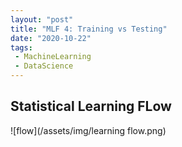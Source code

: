 ```yaml
---
layout: "post"
title: "MLF 4: Training vs Testing"
date: "2020-10-22"
tags:
 - MachineLearning
 - DataScience
---
```


## Statistical Learning FLow

![flow](/assets/img/learning flow.png) 
